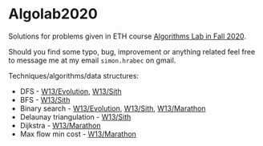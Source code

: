# Algolab2020
Solutions for problems given in ETH course [Algorithms Lab in Fall 2020](https://www.cadmo.ethz.ch/education/lectures/HS20/algolab/index.html).

Should you find some typo, bug, improvement or anything related feel free to message me at my email `simon.hrabec` on gmail.

Techniques/algorithms/data structures:
 - DFS - [W13/Evolution](https://github.com/simon-hrabec/Algolab2020/tree/main/Week%2013%20-%20Evolution), [W13/Sith](https://github.com/simon-hrabec/Algolab2020/tree/main/Week%2013%20-%20Sith)
 - BFS - [W13/Sith](https://github.com/simon-hrabec/Algolab2020/tree/main/Week%2013%20-%20Sith)
 - Binary search - [W13/Evolution](https://github.com/simon-hrabec/Algolab2020/tree/main/Week%2013%20-%20Evolution), [W13/Sith](https://github.com/simon-hrabec/Algolab2020/tree/main/Week%2013%20-%20Sith), [W13/Marathon](https://github.com/simon-hrabec/Algolab2020/tree/main/Week%2013%20-%20Marathon)
 - Delaunay triangulation - [W13/Sith](https://github.com/simon-hrabec/Algolab2020/tree/main/Week%2013%20-%20Sith)
- Dijkstra - [W13/Marathon](https://github.com/simon-hrabec/Algolab2020/tree/main/Week%2013%20-%20Marathon)
- Max flow min cost - [W13/Marathon](https://github.com/simon-hrabec/Algolab2020/tree/main/Week%2013%20-%20Marathon)
